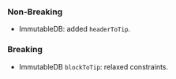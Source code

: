 ### Non-Breaking

- ImmutableDB: added `headerToTip`.

### Breaking

- ImmutableDB `blockToTip`: relaxed constraints.
